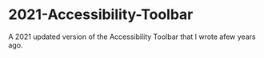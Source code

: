 # 2021-Accessibility-Toolbar
A 2021 updated version of the Accessibility Toolbar that I wrote afew years ago.
